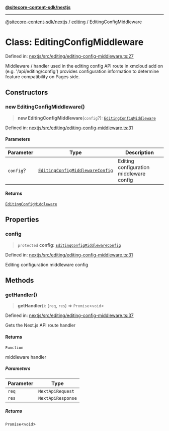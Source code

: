 [**@sitecore-content-sdk/nextjs**](../../README.md)

***

[@sitecore-content-sdk/nextjs](../../README.md) / [editing](../README.md) / EditingConfigMiddleware

# Class: EditingConfigMiddleware

Defined in: [nextjs/src/editing/editing-config-middleware.ts:27](https://github.com/Sitecore/xmc-jss-dev/blob/f62fda45ad3407dd6bbe9ef6536a99934293651e/packages/nextjs/src/editing/editing-config-middleware.ts#L27)

Middleware / handler used in the editing config API route in xmcloud add on (e.g. '/api/editing/config')
provides configuration information to determine feature compatibility on Pages side.

## Constructors

### new EditingConfigMiddleware()

> **new EditingConfigMiddleware**(`config`?): [`EditingConfigMiddleware`](EditingConfigMiddleware.md)

Defined in: [nextjs/src/editing/editing-config-middleware.ts:31](https://github.com/Sitecore/xmc-jss-dev/blob/f62fda45ad3407dd6bbe9ef6536a99934293651e/packages/nextjs/src/editing/editing-config-middleware.ts#L31)

#### Parameters

| Parameter | Type | Description |
| ------ | ------ | ------ |
| `config`? | [`EditingConfigMiddlewareConfig`](../type-aliases/EditingConfigMiddlewareConfig.md) | Editing configuration middleware config |

#### Returns

[`EditingConfigMiddleware`](EditingConfigMiddleware.md)

## Properties

### config

> `protected` **config**: [`EditingConfigMiddlewareConfig`](../type-aliases/EditingConfigMiddlewareConfig.md)

Defined in: [nextjs/src/editing/editing-config-middleware.ts:31](https://github.com/Sitecore/xmc-jss-dev/blob/f62fda45ad3407dd6bbe9ef6536a99934293651e/packages/nextjs/src/editing/editing-config-middleware.ts#L31)

Editing configuration middleware config

## Methods

### getHandler()

> **getHandler**(): (`req`, `res`) => `Promise`\<`void`\>

Defined in: [nextjs/src/editing/editing-config-middleware.ts:37](https://github.com/Sitecore/xmc-jss-dev/blob/f62fda45ad3407dd6bbe9ef6536a99934293651e/packages/nextjs/src/editing/editing-config-middleware.ts#L37)

Gets the Next.js API route handler

#### Returns

`Function`

middleware handler

##### Parameters

| Parameter | Type |
| ------ | ------ |
| `req` | `NextApiRequest` |
| `res` | `NextApiResponse` |

##### Returns

`Promise`\<`void`\>
